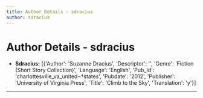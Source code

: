 ```yaml
---
title: Author Details - sdracius
author: sdracius
---
```


# Author Details - sdracius

<ul>
    <li><strong>Sdracius:</strong> [{'Author': 'Suzanne Dracius', 'Descriptor': '', 'Genre': 'Fiction (Short Story Collection)', 'Language': 'English', 'Pub_id': 'charlottesville_va_united¬†states', 'Pubdate': '2012', 'Publisher': 'University of Virginia Press', 'Title': 'Climb to the Sky', 'Translation': 'y'}]</li>
</ul>
<hr>